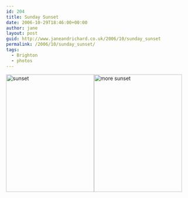 ```yaml
---
id: 204
title: Sunday Sunset
date: 2006-10-29T18:46:00+00:00
author: jane
layout: post
guid: http://www.janeandrichard.co.uk/2006/10/sunday_sunset
permalink: /2006/10/sunday_sunset/
tags:
  - Brighton
  - photos
---
```

 <img src="http://www.janeandrichard.co.uk/blog/img/2006/10/sundaysunset.jpg" width="240" height="320" alt="sunset" /><img src="http://www.janeandrichard.co.uk/blog/img/2006/10/sundaysunset2.jpg" width="240" height="320" alt="more sunset" />